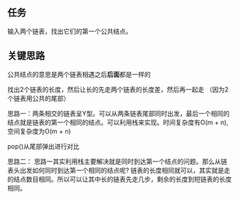 ## 任务 ##
输入两个链表，找出它们的第一个公共结点。

## 关键思路 ##
公共结点的意思是两个链表相遇之后**后面**都是一样的

找出2个链表的长度，然后让长的先走两个链表的长度差，然后再一起走
（因为2个链表用公共的尾部）

思路一：两条相交的链表呈Y型。可以从两条链表尾部同时出发，最后一个相同的结点就是链表的第一个相同的结点。可以利用栈来实现。时间复杂度有O(m + n), 空间复杂度为O(m + n)  

pop()从尾部弹出进行对比



思路二：
思路一其实利用栈主要解决就是同时到达第一个结点的问题。那么从链表头出发如何同时到达第一个相同的结点呢? 链表的长度相同就可以，其实就是走的结点数目相同。所以可以让其中长的链表先走几步，剩余的长度到短链表的长度相同。
